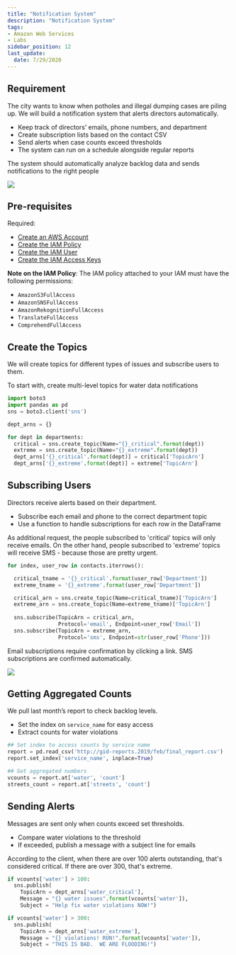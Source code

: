 ```yaml
---
title: "Notification System"
description: "Notification System"
tags: 
- Amazon Web Services
- Labs
sidebar_position: 12
last_update:
  date: 7/29/2020
---
```



## Requirement

The city wants to know when potholes and illegal dumping cases are piling up. We will build a notification system that alerts directors automatically.

- Keep track of directors’ emails, phone numbers, and department
- Create subscription lists based on the contact CSV
- Send alerts when case counts exceed thresholds
- The system can run on a schedule alongside regular reports

The system should automatically analyze backlog data and sends notifications to the right people

<div class='img-center'>

![](/img/docs/aws-boto3-building-a-notif-system.png)

</div>


## Pre-requisites

Required: 

- [Create an AWS Account](/docs/001-Personal-Notes/050-Project-Pre-requisites/001-AWS.md) 
- [Create the IAM Policy](/docs/001-Personal-Notes/050-Project-Pre-requisites/001-AWS.md#create-the-iam-policy) 
- [Create the IAM User](/docs/001-Personal-Notes/050-Project-Pre-requisites/001-AWS.md#iam-users)
- [Create the IAM Access Keys](/docs/001-Personal-Notes/050-Project-Pre-requisites/001-AWS.md#access-keys)

**Note on the IAM Policy**: The IAM policy attached to your IAM must have the following permissions:

- `AmazonS3FullAccess`
- `AmazonSNSFullAccess`
- `AmazonRekognitionFullAccess`
- `TranslateFullAccess`
- `ComprehendFullAccess`

## Create the Topics

We will create topics for different types of issues and subscribe users to them.

To start with, create multi-level topics for water data notifications

```python
import boto3
import pandas as pd
sns = boto3.client('sns') 

dept_arns = {} 

for dept in departments:
  critical = sns.create_topic(Name="{}_critical".format(dept))
  extreme = sns.create_topic(Name="{}_extreme".format(dept))
  dept_arns['{}_critical'.format(dept)] = critical['TopicArn']
  dept_arns['{}_extreme'.format(dept)] = extreme['TopicArn']
```



## Subscribing Users

Directors receive alerts based on their department.

- Subscribe each email and phone to the correct department topic
- Use a function to handle subscriptions for each row in the DataFrame

As additional request, the people subscribed to 'critical' topics will only receive emails. On the other hand, people subscribed to 'extreme' topics will receive SMS - because those are pretty urgent.

```python
for index, user_row in contacts.iterrows():

  critical_tname = '{}_critical'.format(user_row['Department'])
  extreme_tname = '{}_extreme'.format(user_row['Department'])

  critical_arn = sns.create_topic(Name=critical_tname)['TopicArn']
  extreme_arn = sns.create_topic(Name=extreme_tname)['TopicArn']
  
  sns.subscribe(TopicArn = critical_arn, 
                Protocol='email', Endpoint=user_row['Email'])
  sns.subscribe(TopicArn = extreme_arn, 
                Protocol='sms', Endpoint=str(user_row['Phone']))
```

Email subscriptions require confirmation by clicking a link. SMS subscriptions are confirmed automatically.

<div class='img-center'>

![](/img/docs/aws-boto3-subscribe-users.png)

</div>

## Getting Aggregated Counts

We pull last month’s report to check backlog levels.

- Set the index on `service_name` for easy access
- Extract counts for water violations

```python
## Set index to access counts by service name
report = pd.read_csv('http://gid-reports.2019/feb/final_report.csv')
report.set_index('service_name', inplace=True)

## Get aggregated numbers
vcounts = report.at['water', 'count']
streets_count = report.at['streets', 'count']
```

## Sending Alerts

Messages are sent only when counts exceed set thresholds.

- Compare water violations to the threshold
- If exceeded, publish a message with a subject line for emails

According to the client, when there are over 100 alerts outstanding, that's considered critical. If there are over 300, that's extreme.

```python
if vcounts['water'] > 100:
  sns.publish(
    TopicArn = dept_arns['water_critical'],
    Message = "{} water issues".format(vcounts['water']),
    Subject = "Help fix water violations NOW!")

if vcounts['water'] > 300:
  sns.publish(
    TopicArn = dept_arns['water_extreme'],
    Message = "{} violations! RUN!".format(vcounts['water']),
    Subject = "THIS IS BAD.  WE ARE FLOODING!")
```

